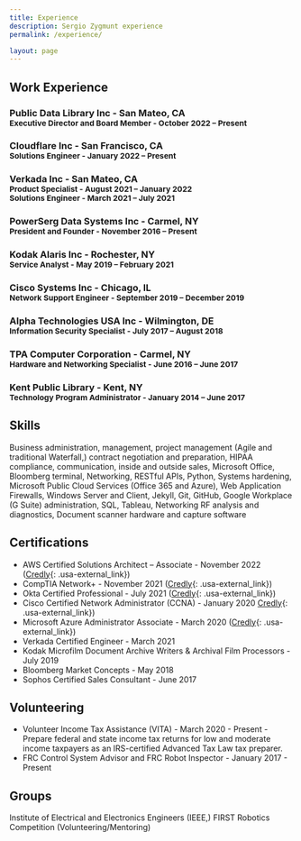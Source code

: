 ```yaml
---
title: Experience
description: Sergio Zygmunt experience
permalink: /experience/

layout: page
---
```


## Work Experience

### Public Data Library Inc - San Mateo, CA <br><sup>Executive Director and Board Member - October 2022 – Present</sup>

### Cloudflare Inc - San Francisco, CA <br><sup>Solutions Engineer - January 2022 – Present</sup>

### Verkada Inc - San Mateo, CA <br><sup>Product Specialist - August 2021 – January 2022</sup><br><sup>Solutions Engineer - March 2021 – July 2021</sup>

### PowerSerg Data Systems Inc - Carmel, NY <br><sup>President and Founder - November 2016 – Present</sup>

### Kodak Alaris Inc - Rochester, NY <br><sup>Service Analyst - May 2019 – February 2021</sup>

### Cisco Systems Inc - Chicago, IL <br><sup>Network Support Engineer - September 2019 – December 2019</sup>

### Alpha Technologies USA Inc - Wilmington, DE <br><sup>Information Security Specialist - July 2017 – August 2018</sup>

### TPA Computer Corporation - Carmel, NY <br><sup>Hardware and Networking Specialist - June 2016 – June 2017</sup>

### Kent Public Library - Kent, NY <br><sup>Technology Program Administrator - January 2014 – June 2017</sup>

##  Skills
Business administration, management, project management (Agile and traditional Waterfall,) contract negotiation and preparation, HIPAA compliance, communication, inside and outside sales, Microsoft Office, Bloomberg terminal, Networking, RESTful APIs, Python, Systems hardening, Microsoft Public Cloud Services (Office 365 and Azure), Web Application Firewalls, Windows Server and Client, Jekyll, Git, GitHub, Google Workplace (G Suite) administration, SQL, Tableau, Networking RF analysis and diagnostics, Document scanner hardware and capture software

## Certifications
+ AWS Certified Solutions Architect – Associate - November 2022 ([Credly](https://www.credly.com/badges/e83208b3-caaa-4267-9a57-39e27a04efe9/public_url){: .usa-external_link})
+ CompTIA Network+ - November 2021 ([Credly](https://www.credly.com/earner/earned/badge/29a0fcc5-76ff-4814-be95-53428176ee4b){: .usa-external_link})
+ Okta Certified Professional - July 2021 ([Credly](https://www.credly.com/badges/ce6f0c89-000d-4ce4-93c1-00b4ee71ad52){: .usa-external_link})
+ Cisco Certified Network Administrator (CCNA) - January 2020 [Credly](https://www.credly.com/badges/87b17e72-8254-440b-a66a-f7c978e43da2){: .usa-external_link})
+ Microsoft Azure Administrator Associate - March 2020 ([Credly](https://www.credly.com/badges/760f3411-aa3e-4452-83b9-6f251da320ce){: .usa-external_link})
+ Verkada Certified Engineer - March 2021
+ Kodak Microfilm Document Archive Writers & Archival Film Processors - July 2019
+ Bloomberg Market Concepts - May 2018
+ Sophos Certified Sales Consultant - June 2017

## Volunteering
+ Volunteer Income Tax Assistance (VITA) - March 2020 - Present - Prepare federal and state income tax returns for low and moderate income taxpayers as an IRS-certified Advanced Tax Law tax preparer.
+ FRC Control System Advisor and FRC Robot Inspector - January 2017 - Present

## Groups
Institute of Electrical and Electronics Engineers (IEEE,) FIRST Robotics Competition (Volunteering/Mentoring)
